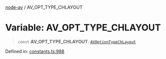 [node-av](../globals.md) / AV\_OPT\_TYPE\_CHLAYOUT

# Variable: AV\_OPT\_TYPE\_CHLAYOUT

> `const` **AV\_OPT\_TYPE\_CHLAYOUT**: [`AVOptionTypeChLayout`](../type-aliases/AVOptionTypeChLayout.md)

Defined in: [constants.ts:988](https://github.com/seydx/av/blob/f8631fc881b394300b1479f511d55cf1c370a87f/src/constants/constants.ts#L988)
